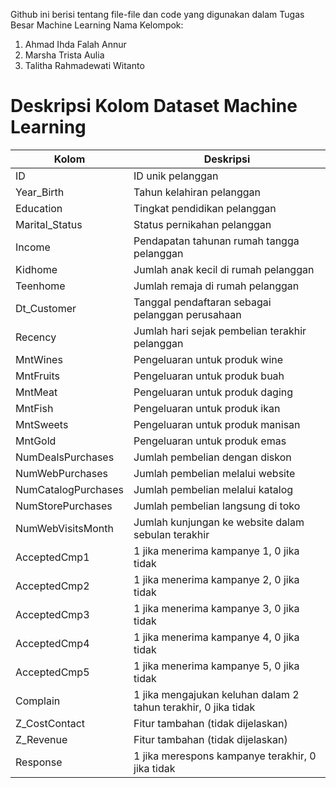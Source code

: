 Github ini berisi tentang file-file dan code yang digunakan dalam Tugas Besar Machine Learning
Nama Kelompok:
1. Ahmad Ihda Falah Annur
2. Marsha Trista Aulia
3. Talitha Rahmadewati Witanto

# Deskripsi Kolom Dataset Machine Learning

| Kolom              | Deskripsi                                                                 |
|--------------------|---------------------------------------------------------------------------|
| ID                 | ID unik pelanggan                                                         |
| Year_Birth         | Tahun kelahiran pelanggan                                                 |
| Education          | Tingkat pendidikan pelanggan                                              |
| Marital_Status     | Status pernikahan pelanggan                                               |
| Income             | Pendapatan tahunan rumah tangga pelanggan                                 |
| Kidhome            | Jumlah anak kecil di rumah pelanggan                                      |
| Teenhome           | Jumlah remaja di rumah pelanggan                                          |
| Dt_Customer        | Tanggal pendaftaran sebagai pelanggan perusahaan                          |
| Recency            | Jumlah hari sejak pembelian terakhir pelanggan                            |
| MntWines           | Pengeluaran untuk produk wine                                             |
| MntFruits          | Pengeluaran untuk produk buah                                             |
| MntMeat            | Pengeluaran untuk produk daging                                           |
| MntFish            | Pengeluaran untuk produk ikan                                             |
| MntSweets          | Pengeluaran untuk produk manisan                                          |
| MntGold            | Pengeluaran untuk produk emas                                             |
| NumDealsPurchases  | Jumlah pembelian dengan diskon                                            |
| NumWebPurchases    | Jumlah pembelian melalui website                                          |
| NumCatalogPurchases| Jumlah pembelian melalui katalog                                          |
| NumStorePurchases  | Jumlah pembelian langsung di toko                                         |
| NumWebVisitsMonth  | Jumlah kunjungan ke website dalam sebulan terakhir                        |
| AcceptedCmp1       | 1 jika menerima kampanye 1, 0 jika tidak                                  |
| AcceptedCmp2       | 1 jika menerima kampanye 2, 0 jika tidak                                  |
| AcceptedCmp3       | 1 jika menerima kampanye 3, 0 jika tidak                                  |
| AcceptedCmp4       | 1 jika menerima kampanye 4, 0 jika tidak                                  |
| AcceptedCmp5       | 1 jika menerima kampanye 5, 0 jika tidak                                  |
| Complain           | 1 jika mengajukan keluhan dalam 2 tahun terakhir, 0 jika tidak            |
| Z_CostContact      | Fitur tambahan (tidak dijelaskan)                                         |
| Z_Revenue          | Fitur tambahan (tidak dijelaskan)                                         |
| Response           | 1 jika merespons kampanye terakhir, 0 jika tidak                          |
